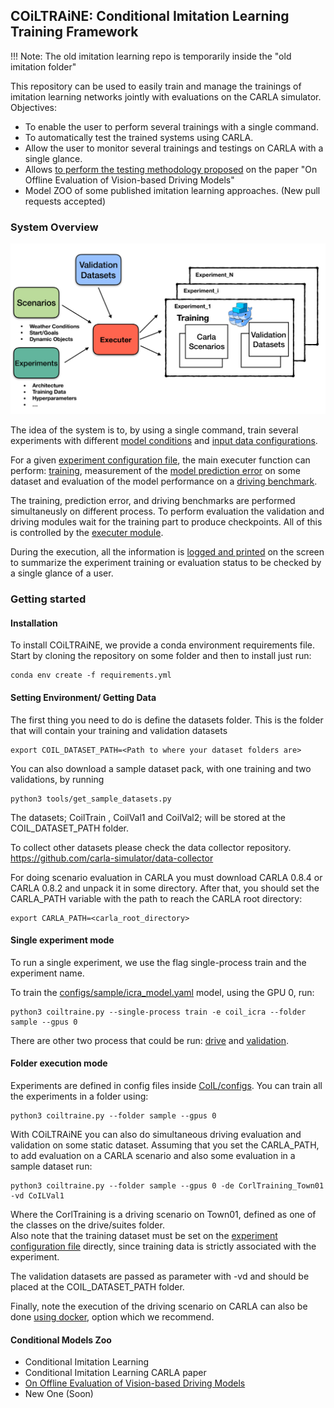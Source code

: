 COiLTRAiNE: Conditional Imitation Learning Training Framework
-------------------------------------------------------------

!!! Note: The old imitation learning repo is temporarily inside
the "old imitation folder"

This repository can be used to easily train and manage the trainings of imitation
learning networks jointly with evaluations  on the CARLA simulator.
Objectives:

 * To enable the user to perform several trainings with a single command.
 * To automatically test the trained systems using CARLA.
 * Allow the user to monitor several trainings
   and testings on CARLA with a single glance.
 * Allows [to perform the testing methodology proposed](docs/on_offline_evaluation.md)
 on the paper "On Offline Evaluation of Vision-based Driving Models"
 * Model ZOO of some published imitation learning approaches. (New
 pull requests accepted)



### System Overview


![COIL Diagram](docs/img/CoIL.png?raw=true )

The idea of the system is to, by using a single command, train several
experiments with different [model conditions](docs/network.md) and
[input data configurations](docs/input.md).

For a given [experiment configuration file](docs/configuration.md), the main executer function
can perform:  [training](docs/main_modules.md/#train), measurement of the [model prediction error](docs/main_modules.md/#validation) on some
dataset and evaluation of the model performance on a [driving benchmark](docs/main_modules.md/#drive).


The training, prediction error, and driving benchmarks are performed
simultaneusly on different process. To perform evaluation
the validation and driving modules wait for the
training part to produce checkpoints. All of this is controlled
by the [executer module](docs/executer.md).


During the execution, all the information is [logged and
printed](docs/logger.md) on the screen to summarize the experiment
 training or evaluation status to be checked by a single glance
 of a user.




### Getting started

#### Installation

To install COiLTRAiNE, we provide a conda environment requirements file.
Start by cloning the repository on some folder and then to
install just run:

    conda env create -f requirements.yml



#### Setting Environment/ Getting Data

The first thing you need to do is define the datasets folder.
This is the folder that will contain your training and validation datasets

    export COIL_DATASET_PATH=<Path to where your dataset folders are>

You can also download a sample dataset pack, with one training
and two validations, by running

    python3 tools/get_sample_datasets.py

The datasets; CoilTrain , CoilVal1 and CoilVal2; will be stored at
 the COIL_DATASET_PATH folder.

To collect other datasets please check the data collector repository.
https://github.com/carla-simulator/data-collector

For doing scenario evaluation in CARLA you must download CARLA 0.8.4 or CARLA 0.8.2
and unpack it in some directory. After that, you should set the CARLA_PATH
variable with the path to reach the CARLA root directory:

    export CARLA_PATH=<carla_root_directory>


#### Single experiment mode

To run a single experiment, we use the flag single-process train
and the experiment name.

To train the [configs/sample/icra_model.yaml](configs/sample/coil_icra.yaml) model, using the GPU 0, run: 

    python3 coiltraine.py --single-process train -e coil_icra --folder sample --gpus 0

There are other two process that could be run: [drive](docs/main_modules.md/#drive)
and [validation](docs/main_modules.md/#validation).


#### Folder execution mode

Experiments are defined in config files inside [CoIL/configs](docs/configuration.md).
You can train all the experiments in a folder using:

    python3 coiltraine.py --folder sample --gpus 0 

With COiLTRAiNE you can also do simultaneous driving evaluation and validation
on some static dataset. Assuming that you set the CARLA_PATH, 
to add evaluation on a CARLA scenario and also some evaluation in
a sample dataset run:
     
    python3 coiltraine.py --folder sample --gpus 0 -de CorlTraining_Town01 -vd CoILVal1

Where the CorlTraining is a driving scenario on Town01, defined as one of the classes on the
drive/suites folder.  
Also note that the training dataset must be set on the [experiment configuration file](docs/configuration.md) directly,
since training data is strictly associated with the experiment.

The validation datasets are passed as parameter with -vd  and should be placed 
at the COIL_DATASET_PATH folder.

Finally, note the execution of the driving scenario on CARLA can also be done [using docker](docs/main_modules.md/#drive),
 option which we recommend.




#### Conditional Models Zoo

* Conditional Imitation Learning
* Conditional Imitation Learning CARLA paper
* [On Offline Evaluation of Vision-based Driving Models](docs/on_offline_evaluation.md)
* New One (Soon)






